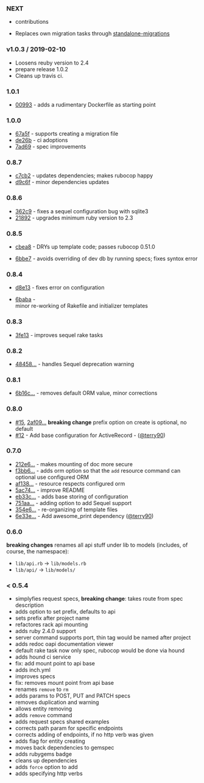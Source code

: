 ### NEXT

- contributions

- Replaces own migration tasks through [standalone-migrations](https://github.com/thuss/standalone-migrations)

### v1.0.3 / 2019-02-10

- Loosens reuby version to 2.4
- prepare release 1.0.2
- Cleans up travis ci.

### 1.0.1

- [00993](https://github.com/LeFnord/grape-starter/commit/6fef3812fd587ea61c29b9eacde1fb856ad00993) - adds a rudimentary Dockerfile as starting point

### 1.0.0

- [67a5f](https://github.com/LeFnord/grape-starter/commit/b1f32801844ed9a98bc4d5f7c938451ef7667a5f) - supports creating a migration file
- [de26b](https://github.com/LeFnord/grape-starter/commit/22ad2170176b9602cff2239a7d0469c823cde26b) - ci adoptions
- [7ad69](https://github.com/LeFnord/grape-starter/commit/925fa5fb161c8cc26c96834e185d8299a207ad69) - spec improvements

### 0.8.7

- [c7cb2](https://github.com/LeFnord/grape-starter/commit/4be5bd9b7c06611e096d6eaa23d7168136bc7cb2) - updates dependencies; makes rubocop happy
- [d9c6f](https://github.com/LeFnord/grape-starter/commit/2f97247767c3e76c4c33da50eec2ad160bed9c6f) - minor dependencies updates

### 0.8.6

- [362c9](https://github.com/LeFnord/grape-starter/commit/56035384befacb877e89e8a04f7bc62c9e7362c9) - fixes a sequel configuration bug with sqlite3
- [21892](https://github.com/LeFnord/grape-starter/commit/4e249978af71abba35e00b0d4e85ec6ffaa21892) - upgrades minimum ruby version to 2.3

### 0.8.5

- [cbea8](https://github.com/LeFnord/grape-starter/commit/fa5edb5dc7e0883ff099e297e9cbd5bd5ebcbea8) - DRYs up template code; passes rubocop 0.51.0

- [6bbe7](https://github.com/LeFnord/grape-starter/commit/a224b5d8dfa001cb1e8dec3b1a1e28fc9826bbe7) - avoids overriding of dev db by running specs; fixes syntox error

### 0.8.4

- [d8e13](https://github.com/LeFnord/grape-starter/commit/1f5faef958799704163b7db25db07c569cad8e13) -
  fixes error on configuration

- [6baba](https://github.com/LeFnord/grape-starter/commit/e00433dee97509e71c1685a0da9134ce2a66baba) -  
  minor re-working of Rakefile and initializer templates

### 0.8.3

- [3fe13](https://github.com/LeFnord/grape-starter/commit/3fe134c6ce0666dfd86165b5d2c1a219a4629862) - improves sequel rake tasks

### 0.8.2

- [48458…](https://github.com/LeFnord/grape-starter/commit/48458938a341660453052660448a058aee0f8e81) - handles Sequel deprecation warning

### 0.8.1

- [6b16c…](https://github.com/LeFnord/grape-starter/commit/6b16c0bf38e4cad8d486e805269157dcbaefbb64) - removes default ORM value, minor corrections

### 0.8.0

- [#15](https://github.com/LeFnord/grape-starter/pull/15), [2af09…](https://github.com/LeFnord/grape-starter/commit/2af09dddf97f756e96c80c745ee68aad5ab4ccc3) **breaking change** prefix option on create is optional, no default
- [#12](https://github.com/LeFnord/grape-starter/pull/12) - Add base configuration for ActiveRecord - ([@terry90](https://github.com/terry90))

### 0.7.0

- [212e6…](https://github.com/LeFnord/grape-starter/commit/212e6245e10598efe286143dac39f46134c58c54) - makes mounting of doc more secure
- [f3bb6…](https://github.com/LeFnord/grape-starter/commit/f3bb63fdee79df4552316524b1ac3adaebab811a) - adds orm option so that the `add` resource command can optional use configured ORM
- [af138…](https://github.com/LeFnord/grape-starter/commit/af1388ae6479b81646c56ac55f856ea275dc9817) - resource respects configured orm
- [5ac74…](https://github.com/LeFnord/grape-starter/commit/5ac747a7fb44d97eedbeba1e7a11e475846d7743) - improve README
- [eb33c…](https://github.com/LeFnord/grape-starter/commit/eb33c910c623b34db54ccb64ee59af4c639029e4) - adds base storing of configuration
- [751aa…](https://github.com/LeFnord/grape-starter/commit/751aa8ae929bed0ff66ac9830468279238bec252) - adding option to add Sequel support
- [354e6…](https://github.com/LeFnord/grape-starter/commit/354e63abd77751fe0f3a1b405bb49ab754ab1522) - re-organizing of template files
- [6e33e…](https://github.com/LeFnord/grape-starter/commit/6e33e8137aa293eef66913c50010c53d284a0d8d) - Add awesome_print dependency ([@terry90](https://github.com/terry90))

### 0.6.0

**breaking changes** renames all api stuff under lib to models (includes, of course, the namespace):
  - `lib/api.rb` -> `lib/models.rb`
  - `lib/api/` -> `lib/models/`

### < 0.5.4

- simplyfies request specs, **breaking change**: takes route from spec description
- adds option to set prefix, defaults to api
- sets prefix after project name
- refactores rack api mounting
- adds ruby 2.4.0 support
- server command supports port, thin tag would be named after project
- adds redoc oapi documentation viewer
- default rake task now only spec, rubocop would be done via hound
- adds hound ci service
- fix: add mount point to api base
- adds inch.yml
- improves specs
- fix: removes mount point from api base
- renames `remove` to `rm`
- adds params to POST, PUT and PATCH specs
- removes duplication and warning
- allows entity removing
- adds `remove` command
- adds request specs shared examples
- corrects path param for specific endpoints
- corrects adding of endpoints, if no http verb was given
- adds flag for entity creating
- moves back dependencies to gemspec
- adds rubygems badge
- cleans up dependencies
- adds `force` option to add
- adds specifying http verbs
